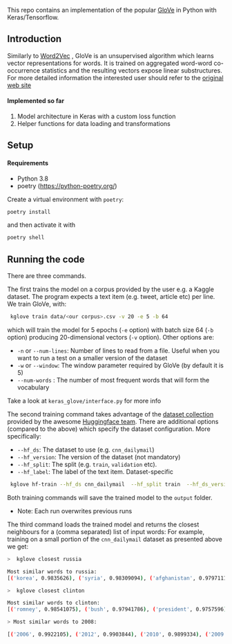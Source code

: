 This repo contains an implementation of the popular [GloVe](https://nlp.stanford.edu/pubs/glove.pdf) in Python with
Keras/Tensorflow.


Introduction
------
Similarly to [Word2Vec](https://papers.nips.cc/paper/5021-distributed-representations-of-words-and-phrases-and-their-compositionality.pdf) 
, GloVe is an unsupervised algorithm which learns vector representations for words. It is trained on aggregated 
word-word co-occurrence statistics and the resulting vectors expose linear substructures. For more detailed information
the interested user should refer to the [original web site](https://nlp.stanford.edu/projects/glove/)


#### Implemented so far
1. Model architecture in Keras with a custom loss function
2. Helper functions for data loading and transformations 


Setup
----

#### Requirements
- Python 3.8
- poetry (https://python-poetry.org/)


Create a virtual environment with `poetry`:
```bash
poetry install
```

and then activate it with
```bash
poetry shell
```


Running the code
---
There are three commands. 

The first trains the model on a corpus provided by the user e.g. a Kaggle dataset. The program expects a text item (e.g. tweet, article etc) per line. We train GloVe, with:
```bash
 kglove train data/<our corpus>.csv -v 20 -e 5 -b 64
```
which will train the model for 5 epochs (`-e` option) with batch size 64 (`-b` option) producing 
20-dimensional vectors (`-v` option). 
Other options are:
- `-n` or `--num-lines`: Number of lines to read from a file. Useful when you want to run a test on a smaller version of the dataset 
- `-w` or `--window`: The window parameter required by GloVe (by default it is 5)
- `--num-words` : The number of most frequent words that will form the vocabulary

Take a look at `keras_glove/interface.py` for more info 

The second training command takes advantage of the [dataset collection](https://github.com/huggingface/dataset) provided by 
the awesome [Huggingface team](https://huggingface.co/). There are additional options (compared to the above)
which specify the dataset configuration. More specifically:

- `--hf_ds`: The dataset to use (e.g. `cnn_dailymail`)
- `--hf_version`: The version of the dataset (not mandatory)
- `--hf_split`: The split (e.g. `train`, `validation` etc).
- `--hf_label`: The label of the text item. Dataset-specific
```bash
 kglove hf-train --hf_ds cnn_dailymail  --hf_split train  --hf_ds_version 3.0.0 --hf_label article -v 30 -e 4
```

Both training commands will save the trained model to the `output` folder.

* Note: Each run overwrites previous runs 

The third command loads the trained model and returns the closest neighbours for a (comma separated) list of input words:
For example, training on a small portion of the `cnn_dailymail` dataset as presented above we get:

```bash
>  kglove closest russia

Most similar words to russia:
[('korea', 0.9835626), ('syria', 0.98309094), ('afghanistan', 0.9797111), ('iraq', 0.9768379), ('ukraine', 0.9753001)]

```

```bash
>  kglove closest clinton

Most similar words to clinton:
[('romney', 0.98541075), ('bush', 0.97941786), ('president', 0.9757596), ('barack', 0.96643496), ('press', 0.9561945)]
```

```bash
> Most similar words to 2008:

[('2006', 0.9922105), ('2012', 0.9903844), ('2010', 0.9899334), ('2009', 0.98728645), ('2007', 0.9869324)]
```

